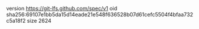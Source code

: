 version https://git-lfs.github.com/spec/v1
oid sha256:69107e1bb5da15d14eade21e548f636528b07d61cefc5504f4bfaa732c5a18f2
size 2624
